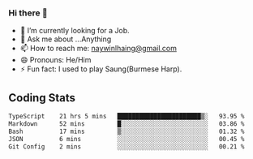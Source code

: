 ### Hi there 👋

- 🔭 I’m currently looking for a Job.
- 💬 Ask me about ...Anything
- 📫 How to reach me: naywinlhaing@gmail.com
- 😄 Pronouns: He/Him
- ⚡ Fun fact: I used to play Saung(Burmese Harp).


## Coding Stats
<!--START_SECTION:waka-->

```txt
TypeScript    21 hrs 5 mins   ███████████████████████▒░   93.95 %
Markdown      52 mins         █░░░░░░░░░░░░░░░░░░░░░░░░   03.86 %
Bash          17 mins         ▒░░░░░░░░░░░░░░░░░░░░░░░░   01.32 %
JSON          6 mins          ░░░░░░░░░░░░░░░░░░░░░░░░░   00.45 %
Git Config    2 mins          ░░░░░░░░░░░░░░░░░░░░░░░░░   00.21 %
```

<!--END_SECTION:waka-->
